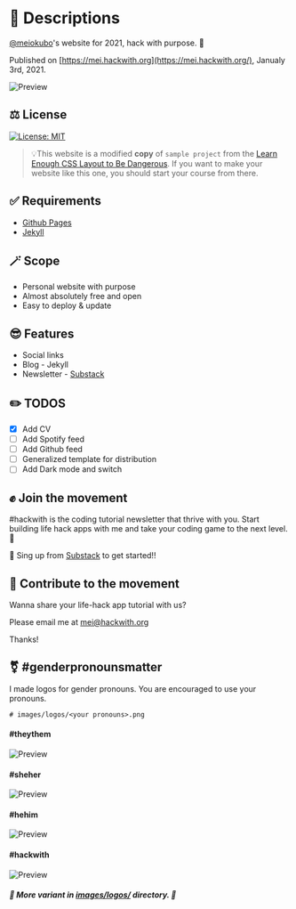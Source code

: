 # 📄 Descriptions

[@meiokubo](https://github.com/meiokubo)'s website for 2021, hack with purpose. 🌈

Published on [https://mei.hackwith.org](https://mei.hackwith.org/), Janualy 3rd, 2021.

![Preview](images/screenshot-v-2.png "mei.hackwith.org")

## ⚖️ License

[![License: MIT](https://img.shields.io/badge/License-MIT-green.svg)](LICENSE.md)

> 💡This website is a modified **copy** of `sample project` from the [Learn Enough CSS Layout to Be Dangerous](https://www.learnenough.com/css-and-layout-tutorial/introduction). If you want to make your website like this one, you should start your course from there.

## ✅ Requirements

-   [Github Pages](https://pages.github.com/)
-   [Jekyll](https://jekyllrb.com/)

## 🪄 Scope

-   Personal website with purpose
-   Almost absolutely free and open
-   Easy to deploy & update

## 😎 Features

-   Social links
-   Blog - Jekyll
-   Newsletter - [Substack](https://hackwith.substack.com/)

## ✏️ TODOS

* [X] Add CV
* [ ] Add Spotify feed
* [ ] Add Github feed
* [ ] Generalized template for distribution
* [ ] Add Dark mode and switch

## ✊ Join the movement

\#hackwith is the coding tutorial newsletter that thrive with you. Start building life hack apps with me and take your coding game to the next level. 🚀

📧 Sing up from [Substack](https://hackwith.substack.com/) to get started!!

## 💛 Contribute to the movement

Wanna share your life-hack app tutorial with us?

Please email me at [mei@hackwith.org](mei@hackwith.org)

Thanks!

## ⚧ #genderpronounsmatter

I made logos for gender pronouns. You are encouraged to use your pronouns.

    # images/logos/<your pronouns>.png

#### #theythem

![Preview](images/logos/theythem-light.png "#theythem light")

#### #sheher

![Preview](images/logos/sheher-light.png "#sheher light")

#### #hehim

![Preview](images/logos/hehim-light.png "#hehim light")

#### #hackwith

![Preview](images/logos/hackwith-light.png "#hackwith light")

##### 🎨 More variant in [images/logos/](images/logs/) directory. 👀
